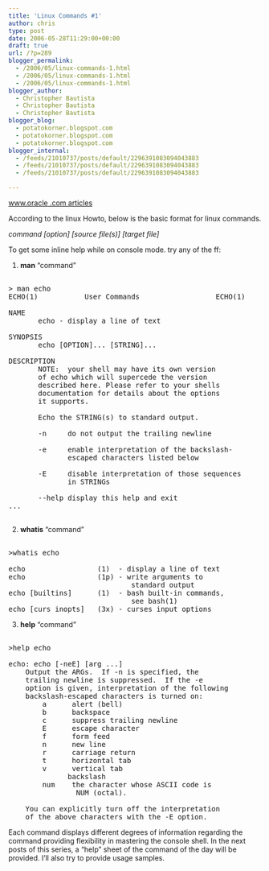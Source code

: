 ```yaml
---
title: 'Linux Commands #1'
author: chris
type: post
date: 2006-05-28T11:29:00+00:00
draft: true
url: /?p=289
blogger_permalink:
  - /2006/05/linux-commands-1.html
  - /2006/05/linux-commands-1.html
  - /2006/05/linux-commands-1.html
blogger_author:
  - Christopher Bautista
  - Christopher Bautista
  - Christopher Bautista
blogger_blog:
  - potatokorner.blogspot.com
  - potatokorner.blogspot.com
  - potatokorner.blogspot.com
blogger_internal:
  - /feeds/21010737/posts/default/2296391083094043883
  - /feeds/21010737/posts/default/2296391083094043883
  - /feeds/21010737/posts/default/2296391083094043883

---
```

[www.oracle .com articles][1]

According to the linux Howto, below is the basic format for linux commands.

<span style="font-style:italic;">command [option] [source file(s)] [target file]</span>

To get some inline help while on console mode. try any of the ff:

1) <span style="font-weight:bold;">man</span> &#8220;command&#8221;

<pre><br />> man echo <br />ECHO(1)           User Commands                  ECHO(1)<br /><br />NAME<br />       echo - display a line of text<br /><br />SYNOPSIS<br />       echo [OPTION]... [STRING]...<br /><br />DESCRIPTION<br />       NOTE:  your shell may have its own version <br />       of echo which will supercede the version <br />       described here. Please refer to your shells<br />       documentation for details about the options <br />       it supports.<br /><br />       Echo the STRING(s) to standard output.<br /><br />       -n     do not output the trailing newline<br /><br />       -e     enable interpretation of the backslash-<br />              escaped characters listed below<br /><br />       -E     disable interpretation of those sequences <br />              in STRINGs<br /><br />       --help display this help and exit<br />...<br /><br /></pre>

2) <span style="font-weight:bold;">whatis</span> &#8220;command&#8221;

<pre><br />>whatis echo<br /><br />echo                 (1)  - display a line of text<br />echo                 (1p) - write arguments to <br />                             standard output<br />echo [builtins]      (1)  - bash built-in commands, <br />                             see bash(1)<br />echo [curs_inopts]   (3x) - curses input options<br /></pre>

3) <span style="font-weight:bold;">help</span> &#8220;command&#8221;

<pre><br />>help echo<br /><br />echo: echo [-neE] [arg ...]<br />    Output the ARGs.  If -n is specified, the <br />    trailing newline is suppressed.  If the -e <br />    option is given, interpretation of the following <br />    backslash-escaped characters is turned on:<br />        a      alert (bell)<br />        b      backspace<br />        c      suppress trailing newline<br />        E      escape character<br />        f      form feed<br />        n      new line<br />        r      carriage return<br />        t      horizontal tab<br />        v      vertical tab<br />              backslash<br />        num    the character whose ASCII code is <br />                NUM (octal).<br /><br />    You can explicitly turn off the interpretation <br />    of the above characters with the -E option.<br /></pre>

Each command displays different degrees of information regarding the command providing flexibility in mastering the console shell. In the next posts of this series, a &#8220;help&#8221; sheet of the command of the day will be provided. I&#8217;ll also try to provide usage samples.

 [1]: http://www.oracle.com/technology/pub/articles/calish_file_commands.html